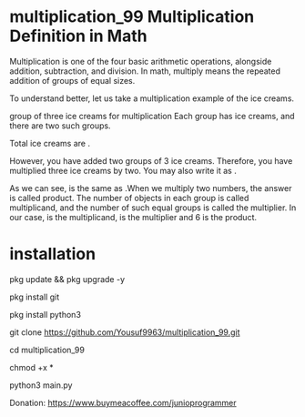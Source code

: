 # multiplication_99 Multiplication Definition in Math
Multiplication is one of the four basic arithmetic operations, alongside addition, subtraction, and division. In math, multiply means the repeated addition of groups of equal sizes. 

To understand better, let us take a multiplication example of the ice creams.

group of three ice creams for multiplication
Each group has ice creams, and there are two such groups. 

Total ice creams are . 

However, you have added two groups of 3 ice creams. Therefore, you have multiplied three ice creams by two. You may also write it as .

As we can see,  is the same as .When we multiply two numbers, the answer is called product. The number of objects in each group is called multiplicand, and the number of such equal groups is called the multiplier. In our case,  is the multiplicand,  is the multiplier and 6 is the product.


# installation

pkg update  && pkg upgrade -y

pkg install git

pkg install python3

git clone https://github.com/Yousuf9963/multiplication_99.git

cd multiplication_99

chmod +x *

python3 main.py

Donation:
https://www.buymeacoffee.com/junioprogrammer

